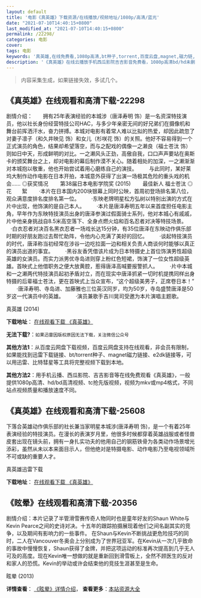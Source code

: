 ```yaml
---
layout: default
title: '电影《真英雄》下载资源/在线播放/视频地址/1080p/高清/蓝光'
date: "2021-07-10T14:40:15+0800"
last_modified_at: "2021-07-10T14:40:15+0800"
permalink: /22298/
categories: 电影
cover:
tags: 电影
keywords: '真英雄,在线免费看,1080p高清,bt种子,torrent,百度云盘,magnet,磁力链,迅雷下载资源'
description: '《真英雄》在线云播放手机西瓜影院吉吉影音免费看，1080p高清bd/hd未删减完整版和tc抢先枪版，mkv/mp4格式，附带bt/torrent种子、magnet/磁力链、百度云盘、网盘资源迅雷下载链接'
---
```


>内容采集生成，如果链接失效，多试几个。


## 《真英雄》在线观看和高清下载-22298

剧情介绍：　　拥有25年表演经验的本城涉（唐泽寿明 饰）是一名资深特技演员，他以社长身份经营特技公司HAC，与多少年亲密无间的好兄弟们在摄像机和舞台前挥洒汗水，奋力拼搏。本城对电影有着常人难以比拟的热爱，却因此疏忽了对妻子凛子（和久井映见 饰）和女儿（杉咲花 饰）的关照。他好不容易得到一个正式演员的角色，结果却希望落空，而与之配戏的偶像一之濑良（福士苍汰 饰）则如日中天，形成鲜明的对比。一之濑风头正劲，高傲自我，口口声声要站在奥斯卡的颁奖舞台之上，却对电影的幕后制作漠不关心。随着相处的加深，一之濑渐渐对本城抱以敬重，他也开始尝试着用心磨练自己的演技。   　　与此同时，某好莱坞大制作动作电影在日本开拍，本城意外获得了出演一场极其危险的重头戏的机会……   ◎获奖情况   　　第38届日本电影学院奖 (2015) 　　最佳新人 福士苍汰   ◎花　　絮          ·本片在日本国内200块银幕上同时公映，首周初登场排名第八位，观众满意度排名度排名第一位。          ·东映老牌明星松方弘树以特别出演的方式在片中出现，他饰演的是自己本人。          ·本片是唐泽寿明五年以来首度担任电影主角，早年作为东映特技演员出身的唐泽参演过假面骑士系列，他对本城心有戚戚，片中他亲身挑战自8.5米高空落下、全身点燃火焰和百名忍者对决等特技场景。          ·白衣忍者对决百名黑衣忍者一场戏长达15分钟，有35位唐泽在东映动作俱乐部时期的好朋友跑过去帮忙助阵，令他内心充满了美好的回忆。          ·谈起特技演员的时代，唐泽称当初经常在涉谷一边吃拉面一边和相关负责人商谈何时能够以真正的演员出道的事宜。          ·黑谷友香凭借该片成为日本特摄史上首位饰演男性超级英雄的女演员。而实力派男优寺岛进则穿上粉红色短裙，饰演了一位女性超级英雄。首映式上他借职务之便大放黄腔，惹得唐泽高喊要报警抓人。          ·片中本城和一之濑两代特技演员起初矛盾对立，而在现实中唐泽抓紧一切时机提携同样出身特摄的后辈福士苍汰，更在首映式上当众宣布，“这个超级美男子，正席卷日本！”          ·唐泽寿明、寺岛进、加藤雅也三位英汉同岁，均为50岁，寺岛盛赞唐泽是50岁这一代演员中的英雄。          ·演员兼歌手吉川晃司受邀为本片演唱主题歌。


真英雄 (2014)

**下载地址**： [在线观看下载 《真英雄》](https://www.btbtdy.me/btdy/dy584.html) 


**无法下载?**：`如果迅雷因版权原因无法下载，关注微信公众号 `

**其他方法1**：从百度云网盘下载视频，百度云网盘支持在线观看，非会员有限制，如果能找到迅雷下载链接、bt/torrent种子、magnet磁力链接、e2dk链接等，可以用迅雷、比特彗星等工具将完整视频下载到本地。

**其他方法2**：用手机云播、西瓜影院、吉吉影音等在线免费观看《真英雄》，一般提供1080p高清、hd/bd高清视频、tc抢先版视频，视频为mkv或mp4格式，不同站点视频质量和播放速度不同。


## 《真英雄》在线观看和高清下载-25608

下落合英雄动作俱乐部的社长兼当家明星本城涉(唐泽寿明 饰)，是一个有着25年表演经验的特技演员。在漫长的表演岁月里，他很多时候都穿着英雄战服或者怪兽皮套出现在镜头前，拥有一身扎实功夫的他用自己的钢筋铁骨为各类动作场景增光添彩，虽然从未以本来面目示人，但他绝对是特摄电影、动作电影乃至电视领域所不可或缺的重要人才。


真英雄迅雷下载

**下载地址**： [在线观看下载 《真英雄》](https://www.993dy.com//vod-detail-id-22535.html) 


## 《眩晕》在线观看和高清下载-20356

剧情介绍：本片记录了半管滑雪赛传奇人物同时也是童年好友的Shaun White与Kevin Pearce之间的史诗对决。十五年的跟踪拍摄展现着他们之间名副其实的竞争，以及期间有影响力的一些事件。 在Shaun与Kevin不断挑战更危险技巧的同时，二人在Vancouver冬奥会上分别成为了世界冠亚军。在Kevin从一次几乎致命的事故中慢慢恢复，Shaun获得了金牌，并把这项运动的标准再次提高到几乎无人可及的高度。现在Kevin唯一想做的就是重新回到滑雪板上，全然不顾医生的反对和家人的恐慌。Kevin的举动或许会结束他的竞技生涯甚至是生命。


眩晕 (2013)

**详情查看**： [《眩晕》详情介绍](/movie/20356/)， **查看更多**：[本站资源大全](/movie/t/all/)

